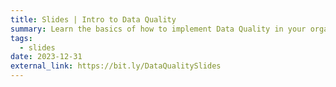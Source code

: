 ```yaml
---
title: Slides | Intro to Data Quality
summary: Learn the basics of how to implement Data Quality in your organization
tags:
  - slides
date: 2023-12-31
external_link: https://bit.ly/DataQualitySlides
---
```

